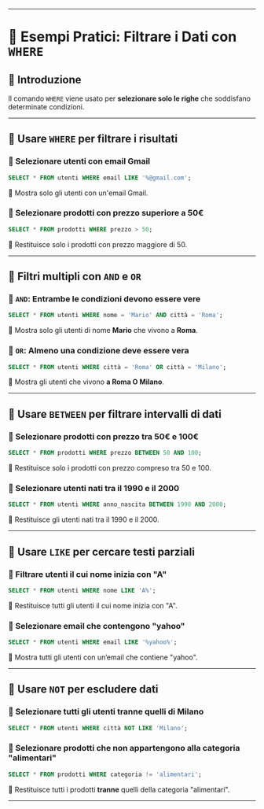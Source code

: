 
---


# 📌 Esempi Pratici: Filtrare i Dati con `WHERE`

## 🔎 Introduzione
Il comando `WHERE` viene usato per **selezionare solo le righe** che soddisfano determinate condizioni.

---

## 📌 Usare `WHERE` per filtrare i risultati
### 🎯 Selezionare utenti con email Gmail
```sql
SELECT * FROM utenti WHERE email LIKE '%@gmail.com';
````

📌 Mostra solo gli utenti con un'email Gmail.

### 🎯 Selezionare prodotti con prezzo superiore a 50€

```sql
SELECT * FROM prodotti WHERE prezzo > 50;
```

📌 Restituisce solo i prodotti con prezzo maggiore di 50.

---

## 📌 Filtri multipli con `AND` e `OR`

### 🎯 `AND`: Entrambe le condizioni devono essere vere

```sql
SELECT * FROM utenti WHERE nome = 'Mario' AND città = 'Roma';
```

📌 Mostra solo gli utenti di nome **Mario** che vivono a **Roma**.

### 🎯 `OR`: Almeno una condizione deve essere vera

```sql
SELECT * FROM utenti WHERE città = 'Roma' OR città = 'Milano';
```

📌 Mostra gli utenti che vivono **a Roma O Milano**.

---

## 📌 Usare `BETWEEN` per filtrare intervalli di dati

### 🎯 Selezionare prodotti con prezzo tra 50€ e 100€

```sql
SELECT * FROM prodotti WHERE prezzo BETWEEN 50 AND 100;
```

📌 Restituisce solo i prodotti con prezzo compreso tra 50 e 100.

### 🎯 Selezionare utenti nati tra il 1990 e il 2000

```sql
SELECT * FROM utenti WHERE anno_nascita BETWEEN 1990 AND 2000;
```

📌 Restituisce gli utenti nati tra il 1990 e il 2000.

---

## 📌 Usare `LIKE` per cercare testi parziali

### 🎯 Filtrare utenti il cui nome inizia con "A"

```sql
SELECT * FROM utenti WHERE nome LIKE 'A%';
```

📌 Restituisce tutti gli utenti il cui nome inizia con "A".

### 🎯 Selezionare email che contengono "yahoo"

```sql
SELECT * FROM utenti WHERE email LIKE '%yahoo%';
```

📌 Mostra tutti gli utenti con un’email che contiene "yahoo".

---

## 📌 Usare `NOT` per escludere dati

### 🎯 Selezionare tutti gli utenti tranne quelli di Milano

```sql
SELECT * FROM utenti WHERE città NOT LIKE 'Milano';
```

### 🎯 Selezionare prodotti che non appartengono alla categoria "alimentari"

```sql
SELECT * FROM prodotti WHERE categoria != 'alimentari';
```

📌 Restituisce tutti i prodotti **tranne** quelli della categoria "alimentari".

---
